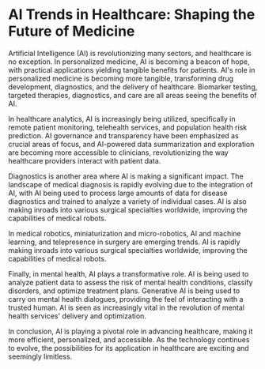 # AI Trends in Healthcare: Shaping the Future of Medicine

Artificial Intelligence (AI) is revolutionizing many sectors, and healthcare is no exception. In personalized medicine, AI is becoming a beacon of hope, with practical applications yielding tangible benefits for patients. AI's role in personalized medicine is becoming more tangible, transforming drug development, diagnostics, and the delivery of healthcare. Biomarker testing, targeted therapies, diagnostics, and care are all areas seeing the benefits of AI. 

In healthcare analytics, AI is increasingly being utilized, specifically in remote patient monitoring, telehealth services, and population health risk prediction. AI governance and transparency have been emphasized as crucial areas of focus, and AI-powered data summarization and exploration are becoming more accessible to clinicians, revolutionizing the way healthcare providers interact with patient data.

Diagnostics is another area where AI is making a significant impact. The landscape of medical diagnosis is rapidly evolving due to the integration of AI, with AI being used to process large amounts of data for disease diagnostics and trained to analyze a variety of individual cases. AI is also making inroads into various surgical specialties worldwide, improving the capabilities of medical robots.

In medical robotics, miniaturization and micro-robotics, AI and machine learning, and telepresence in surgery are emerging trends. AI is rapidly making inroads into various surgical specialties worldwide, improving the capabilities of medical robots.

Finally, in mental health, AI plays a transformative role. AI is being used to analyze patient data to assess the risk of mental health conditions, classify disorders, and optimize treatment plans. Generative AI is being used to carry on mental health dialogues, providing the feel of interacting with a trusted human. AI is seen as increasingly vital in the revolution of mental health services' delivery and optimization.

In conclusion, AI is playing a pivotal role in advancing healthcare, making it more efficient, personalized, and accessible. As the technology continues to evolve, the possibilities for its application in healthcare are exciting and seemingly limitless.